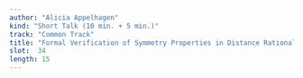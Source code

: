 ```yaml
---
author: "Alicia Appelhagen"
kind: "Short Talk (10 min. + 5 min.)"
track: "Common Track"
title: "Formal Verification of Symmetry Properties in Distance Rationalizable Voting Rules"
slot:  34
length: 15
---
```


